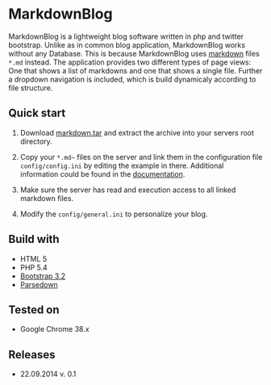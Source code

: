 # MarkdownBlog

MarkdownBlog is a lightweight blog software written in php and twitter bootstrap. Unlike as in common blog application, MarkdownBlog works without any Database. This is because MarkdownBlog uses [markdown](http://de.wikipedia.org/wiki/Markdown) files `*.md` instead. The application provides two different types of page views: One that shows a list of markdowns and one that shows a single file. Further a dropdown navigation is included, which is build dynamicaly according to file structure.

## Quick start

1. Download [markdown.tar](https://github.com/phgamper/markdown_blog/releases) and extract the archive into your servers root directory.

2. Copy your `*.md~` files on the server and link them in the configuration file `config/config.ini` by editing the example in there. Additional information could be found in the [documentation]().

3. Make sure the server has read and execution access to all linked markdown files.

4. Modify the `config/general.ini` to personalize your blog.

## Build with

- HTML 5
- PHP 5.4
- [Bootstrap 3.2](http://getbootstrap.com/)
- [Parsedown](http://parsedown.org)

## Tested on

- Google Chrome 38.x

## Releases

- 22.09.2014  v. 0.1